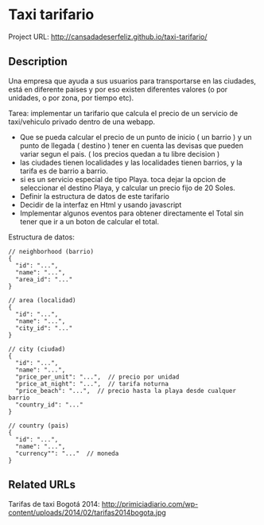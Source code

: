 # Taxi tarifario

Project URL: http://cansadadeserfeliz.github.io/taxi-tarifario/

## Description

Una empresa que ayuda a sus usuarios para transportarse en las ciudades, 
está en diferente paises y por eso existen diferentes valores 
(o por unidades, o por zona, por tiempo etc).

Tarea: implementar un tarifario que calcula el precio de un servicio de taxi/vehiculo privado dentro de una webapp.

- Que se pueda calcular el precio de un punto de inicio ( un barrio ) y un punto de llegada ( destino ) tener en cuenta las devisas que pueden variar segun el pais. ( los precios quedan a tu libre decision  )
- las ciudades  tienen localidades y las localidades tienen barrios, y la tarifa es de barrio a barrio.
- si es un servicio especial de tipo Playa. toca dejar la opcion de seleccionar el destino Playa, y calcular un precio fijo de 20 Soles.
- Definir la estructura de datos de este tarifario
- Decidir de la interfaz en Html y usando javascript
- Implementar algunos eventos para obtener directamente el Total sin tener que ir a un boton de calcular el total.

Estructura de datos:

    // neighborhood (barrio)
    {
      "id": "...",
      "name": "...",
      "area_id": "..."
    }
    
    // area (localidad)
    {
      "id": "...",
      "name": "...",
      "city_id": "..."
    }
    
    // city (ciudad)
    {
      "id": "...",
      "name": "...",
      "price_per_unit": "...",  // precio por unidad
      "price_at_night": "...",  // tarifa noturna
      "price_beach": "...",  // precio hasta la playa desde cualquer barrio
      "country_id": "..."
    }
    
    // country (pais)
    {
      "id": "...",
      "name": "...",
      "currency"": "..."  // moneda
    }

## Related URLs

Tarifas de taxi Bogotá 2014: http://primiciadiario.com/wp-content/uploads/2014/02/tarifas2014bogota.jpg
